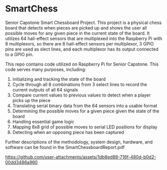 # SmartChess
Senior Capstone Smart Chessboard Project.
This project is a physical chess board that detects when pieces are picked up and shows the user all possible moves for any given piece in the current state of the board.
It utilizes 64 hall-effect sensors that are multiplexed into the Raspberry Pi with 8 multiplexors, so there are 8 hall-effect sensors per multiplexor, 3 GPIO pins are used as slect lines, and each multiplexor has its output connected to a GPIO pin.

This repo contains code utilized on Raspberry Pi for Senior Capstone. This code serves many purposes, including:
1) initializing and tracking the state of the board
3) Cycle through all 8 combinations from 3 select lines to record the current outputs of all 64 signals
4) Compare current values to previous values to detect when a player picks up the piece
5) Translating serial binary data from the 64 sensors into a usable format
6) Determining the possible moves for a given piece given the state of the board
7) Handling essential game logic
8) Mapping 8x8 grid of possible moves to serial LED positions for display
9) Detecting when an opposing piece has been captured

Further descriptions of the methodology, system design, hardware, and software can be found in the SmartChessboardReport.pdf



https://github.com/user-attachments/assets/1db8ed88-716f-480d-b0d2-00dd3486a960

